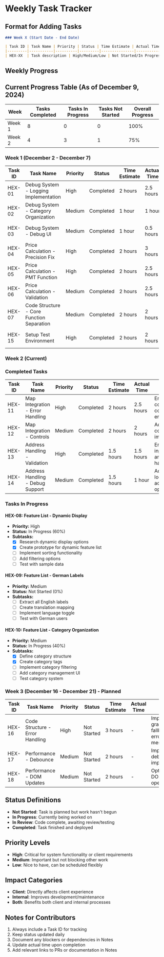 # Weekly Task Tracker

## Format for Adding Tasks
```markdown
### Week X (Start Date - End Date)

| Task ID | Task Name | Priority | Status | Time Estimate | Actual Time | Notes |
|---------|-----------|----------|---------|---------------|-------------|--------|
| HEX-XX  | Task description | High/Medium/Low | Not Started/In Progress/In Review/Completed | X hours | X hours | Additional context |
```

## Weekly Progress

## Current Progress Table (As of December 9, 2024)

| Week | Tasks Completed | Tasks In Progress | Tasks Not Started | Overall Progress |
|------|----------------|-------------------|-------------------|------------------|
| Week 1 | 8 | 0 | 0 | 100% |
| Week 2 | 4 | 3 | 1 | 75% |

### Week 1 (December 2 - December 7)

| Task ID | Task Name | Priority | Status | Time Estimate | Actual Time | Notes |
|---------|-----------|----------|---------|---------------|-------------|--------|
| HEX-01 | Debug System - Logging Implementation | High | Completed | 2 hours | 2.5 hours | Multi-level logging system with error, warn, info, debug |
| HEX-02 | Debug System - Category Organization | Medium | Completed | 1 hour | 1 hour | Implemented category-based logging structure |
| HEX-03 | Debug System - Debug UI | Medium | Completed | 1 hour | 0.5 hours | Development environment debugging interface |
| HEX-04 | Price Calculation - Precision Fix | High | Completed | 2 hours | 3 hours | Fixed monthly payment precision issues |
| HEX-05 | Price Calculation - PMT Function | High | Completed | 2 hours | 2.5 hours | Added payment calculation helper function |
| HEX-06 | Price Calculation - Validation | Medium | Completed | 2 hours | 2.5 hours | Enhanced parameter validation and error handling |
| HEX-07 | Code Structure - Core Function Separation | Medium | Completed | 2 hours | 2 hours | Separated core functions from event handlers |
| HEX-15 | Setup Test Environment | High | Completed | 2 hours | 2 hours | Created test page at hexhex.webflow.io/calc-test for safe testing |

### Week 2 (Current)

### Completed Tasks

| Task ID | Task Name | Priority | Status | Time Estimate | Actual Time | Notes |
|---------|-----------|----------|---------|---------------|-------------|--------|
| HEX-11 | Map Integration - Error Handling | High | Completed | 2 hours | 2.5 hours | Enhanced coordinate conversion error handling |
| HEX-12 | Map Integration - Controls | Medium | Completed | 2 hours | 2 hours | Additional map controls implementation |
| HEX-13 | Address Handling - Validation | High | Completed | 1.5 hours | 1.5 hours | Enhanced input validation and error handling |
| HEX-14 | Address Handling - Debug Support | Medium | Completed | 1.5 hours | 1 hour | Added detailed logging for address operations |

### Tasks In Progress

#### HEX-08: Feature List - Dynamic Display
- **Priority:** High
- **Status:** In Progress (60%)
- **Subtasks:**
  - [x] Research dynamic display options
  - [x] Create prototype for dynamic feature list
  - [ ] Implement sorting functionality
  - [ ] Add filtering options
  - [ ] Test with sample data

#### HEX-09: Feature List - German Labels
- **Priority:** Medium
- **Status:** Not Started (0%)
- **Subtasks:**
  - [ ] Extract all English labels
  - [ ] Create translation mapping
  - [ ] Implement language toggle
  - [ ] Test with German users

#### HEX-10: Feature List - Category Organization
- **Priority:** Medium
- **Status:** In Progress (40%)
- **Subtasks:**
  - [x] Define category structure
  - [x] Create category tags
  - [ ] Implement category filtering
  - [ ] Add category management UI
  - [ ] Test category system

### Week 3 (December 16 - December 21) - Planned

| Task ID | Task Name | Priority | Status | Time Estimate | Actual Time | Notes |
|---------|-----------|----------|---------|---------------|-------------|--------|
| HEX-16 | Code Structure - Error Handling | High | Not Started | 3 hours | - | Implementing graceful fallbacks and error messages |
| HEX-17 | Performance - Debounce | Medium | Not Started | 2 hours | - | Improving debounce implementation |
| HEX-18 | Performance - DOM Updates | Medium | Not Started | 2 hours | - | Optimizing DOM update operations |

## Status Definitions

- **Not Started**: Task is planned but work hasn't begun
- **In Progress**: Currently being worked on
- **In Review**: Code complete, awaiting review/testing
- **Completed**: Task finished and deployed

## Priority Levels

- **High**: Critical for system functionality or client requirements
- **Medium**: Important but not blocking other work
- **Low**: Nice to have, can be scheduled flexibly

## Impact Categories

- **Client**: Directly affects client experience
- **Internal**: Improves development/maintenance
- **Both**: Benefits both client and internal processes

## Notes for Contributors

1. Always include a Task ID for tracking
2. Keep status updated daily
3. Document any blockers or dependencies in Notes
4. Update actual time upon completion
5. Add relevant links to PRs or documentation in Notes
